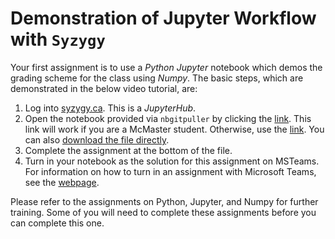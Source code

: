 # Demonstration of Jupyter Workflow with `Syzygy`

Your first assignment is to use a *Python* *Jupyter* notebook which demos the grading scheme for the class using *Numpy*. The basic steps, which are demonstrated in the below video tutorial, are:

1. Log into [syzygy.ca](https://mcmaster.syzygy.ca/). This is a *JupyterHub*.
2. Open the notebook provided via `nbgitpuller` by clicking the [link](https://mcmaster.syzygy.ca/jupyter/hub/user-redirect/git-pull?repo=https%3A%2F%2Fgithub.com%2FPaulWAyers%2FIntroQChemProblems&urlpath=tree%2FIntroQChemProblems%2Fipynb%2Fgrading.ipynb&branch=main). This link will work if you are a McMaster student. Otherwise, use the [link](hhttps://pims.syzygy.ca/jupyter/hub/user-redirect/git-pull?repo=https%3A%2F%2Fgithub.com%2FPaulWAyers%2FIntroQChemProblems&urlpath=tree%2FIntroQChemProblems%2Fipynb%2Fgrading.ipynb&branch=main). You can also [download the file directly](../ipynb/grading.ipynb).
3. Complete the assignment at the bottom of the file.
4. Turn in your notebook as the solution for this assignment on MSTeams. For information on how to turn in an assignment with Microsoft Teams, see the [webpage](https://support.microsoft.com/en-us/office/turn-in-an-assignment-in-microsoft-teams-e25f383a-b747-4a0b-b6d5-a2845a52092b).

Please refer to the assignments on Python, Jupyter, and Numpy for further training. Some of you will need to complete these assignments before you can complete this one.
